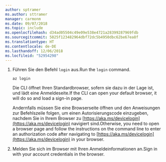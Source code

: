```yaml
---
author: sptramer
ms.author: sttramer
manager: carmonm
ms.date: 09/07/2018
ms.topic: include
ms.openlocfilehash: d34ad05504c49e09e538e4721a28399287969fdb
ms.sourcegitcommit: 5025f123482964dbf72dc5b4950dbc62be67ea8f
ms.translationtype: HT
ms.contentlocale: de-DE
ms.lasthandoff: 12/06/2018
ms.locfileid: "52954298"
---
```

1. <span data-ttu-id="40b4d-101">Führen Sie den Befehl `login` aus.</span><span class="sxs-lookup"><span data-stu-id="40b4d-101">Run the `login` command.</span></span>

    ```azurecli-interactive
    az login
    ```

    <span data-ttu-id="40b4d-102">Die CLI öffnet Ihren Standardbrowser, sofern sie dazu in der Lage ist, und lädt eine Anmeldeseite.</span><span class="sxs-lookup"><span data-stu-id="40b4d-102">If the CLI can open your default browser, it will do so and load a sign-in page.</span></span>

    <span data-ttu-id="40b4d-103">Andernfalls müssen Sie eine Browserseite öffnen und den Anweisungen zur Befehlszeile folgen, um einen Autorisierungscode einzugeben, nachdem Sie in Ihrem Browser zu [https://aka.ms/devicelogin](https://aka.ms/devicelogin) navigiert sind.</span><span class="sxs-lookup"><span data-stu-id="40b4d-103">Otherwise, you need to open a browser page and follow the instructions on the command line to enter an  authorization code after navigating to [https://aka.ms/devicelogin](https://aka.ms/devicelogin) in your browser.</span></span>

2. <span data-ttu-id="40b4d-104">Melden Sie sich im Browser mit Ihren Anmeldeinformationen an.</span><span class="sxs-lookup"><span data-stu-id="40b4d-104">Sign in with your account credentials in the browser.</span></span>
